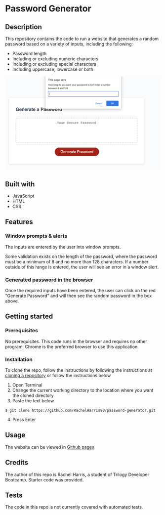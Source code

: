 # Password Generator

## Description

This repository contains the code to run a website that generates a random password based on a variety of inputs, including the following:
* Password length
* Including or excluding numeric characters
* Including or excluding special characters
* Including uppercase, lowercase or both


![Screenshot of input fields](/assets/images/password-generator-prompts.png)


## Built with
* JavaScript
* HTML
* CSS

## Features
### Window prompts & alerts
The inputs are entered by the user into window prompts.

Some validation exists on the length of the password, where the password must be a minimum of 8 and no more than 128 characters. If a number outside of this range is entered, the user will see an error in a window alert.

### Generated password in the browser
Once the required inputs have been entered, the user can click on the red "Generate Password" and will then see the random password in the box above.

## Getting started
### Prerequisites
No prerequisites. This code runs in the browser and requires no other program. Chrome is the preferred browser to use this application.

### Installation
To clone the repo, follow the instructions by following the instructions at [cloning a repository](https://docs.github.com/en/repositories/creating-and-managing-repositories/cloning-a-repository) or follow the instructions below

1. Open Terminal
2. Change the current working directory to the location where you want the cloned directory
3. Paste the text below
```
$ git clone https://github.com/RachelHarris90/password-generator.git
```
4. Press Enter

## Usage
The website can be viewed in [Github pages](https://rachelharris90.github.io/password-generator)

## Credits
The author of this repo is Rachel Harris, a student of Trilogy Developer Bootcamp. Starter code was provided.

## Tests
The code in this repo is not currently covered with automated tests.
